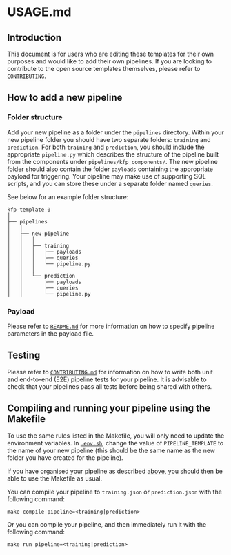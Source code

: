 # USAGE.md 

## Introduction
This document is for users who are editing these templates for their own purposes and would like to add their own pipelines. If you are looking to contribute to the open source templates themselves, please refer to [`CONTRIBUTING`](CONTRIBUTING.md).

## How to add a new pipeline

### Folder structure
Add your new pipeline as a folder under the `pipelines` directory. Within your new pipeline folder you should have two separate folders: `training` and `prediction`. For both `training` and `prediction`, you should include the appropriate `pipeline.py` which describes the structure of the pipeline built from the components under `pipelines/kfp_components/`. The new pipeline folder should also contain the folder `payloads` containing the appropriate payload for triggering. Your pipeline may make use of supporting SQL scripts, and you can store these under a separate folder named `queries`.

See below for an example folder structure:

```
kfp-template-0
│
├── pipelines
│   │
│   ├── new-pipeline
│   │   │
│   │   ├── training
│   │   │   ├── payloads
│   │   │   ├── queries
│   │   │   └── pipeline.py
│   │   │
│   │   └── prediction
│   │       ├── payloads
│   │       ├── queries
│   │       └── pipeline.py

```

### Payload

Please refer to [`README.md`](README.md#pipeline-payload) for more information on how to specify pipeline parameters in the payload file.

## Testing
Please refer to [`CONTRIBUTING.md`](CONTRIBUTING.md#Testing) for information on how to write both unit and end-to-end (E2E) pipeline tests for your pipeline. It is advisable to check that your pipelines pass all tests before being shared with others. 

## Compiling and running your pipeline using the Makefile
To use the same rules listed in the Makefile, you will only need to update the environment variables. In [`.env.sh`](.env.sh), change the value of `PIPELINE_TEMPLATE` to the name of your new pipeline (this should be the same name as the new folder you have created for the pipeline).

If you have organised your pipeline as described [above](#Folder-structure), you should then be able to use the Makefile as usual.

You can compile your pipeline to `training.json` or `prediction.json` with the following command:
```
make compile pipeline=<training|prediction>
```

Or you can compile your pipeline, and then immediately run it with the following command:
```
make run pipeline=<training|prediction>
```
